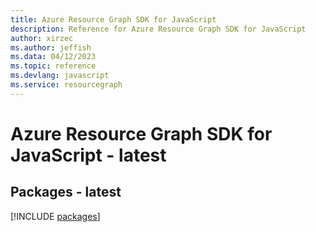 ```yaml
---
title: Azure Resource Graph SDK for JavaScript
description: Reference for Azure Resource Graph SDK for JavaScript
author: xirzec
ms.author: jeffish
ms.data: 04/12/2023
ms.topic: reference
ms.devlang: javascript
ms.service: resourcegraph
---
```

# Azure Resource Graph SDK for JavaScript - latest
## Packages - latest
[!INCLUDE [packages](resource-graph-index.md)]